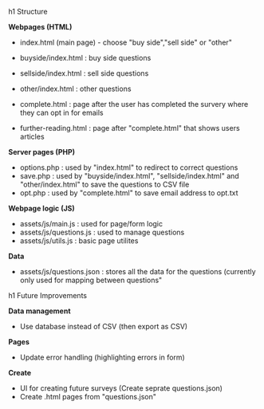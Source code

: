 h1 Structure

**Webpages (HTML)** 
* index.html (main page) - choose "buy side","sell side" or "other" 

* buyside/index.html : buy side questions
* sellside/index.html : sell side questions
* other/index.html : other questions

* complete.html : page after the user has completed the survery where they can opt in for emails
* further-reading.html : page after "complete.html" that shows users articles 

**Server pages (PHP)** 
* options.php : used by "index.html" to redirect to correct questions
* save.php : used by "buyside/index.html", "sellside/index.html" and "other/index.html" to save the questions to CSV file
* opt.php : used by "complete.html" to save email address to opt.txt

**Webpage logic (JS)** 
* assets/js/main.js : used for page/form logic 
* assets/js/questions.js : used to manage questions
* assets/js/utils.js : basic page utilites 

**Data**
* assets/js/questions.json : stores all the data for the questions (currently only used for mapping between questions"

h1 Future Improvements

**Data management**
* Use database instead of CSV (then export as CSV)

**Pages**
* Update error handling (highlighting errors in form)

**Create**
* UI for creating future surveys (Create seprate questions.json)
* Create .html pages from "questions.json" 


